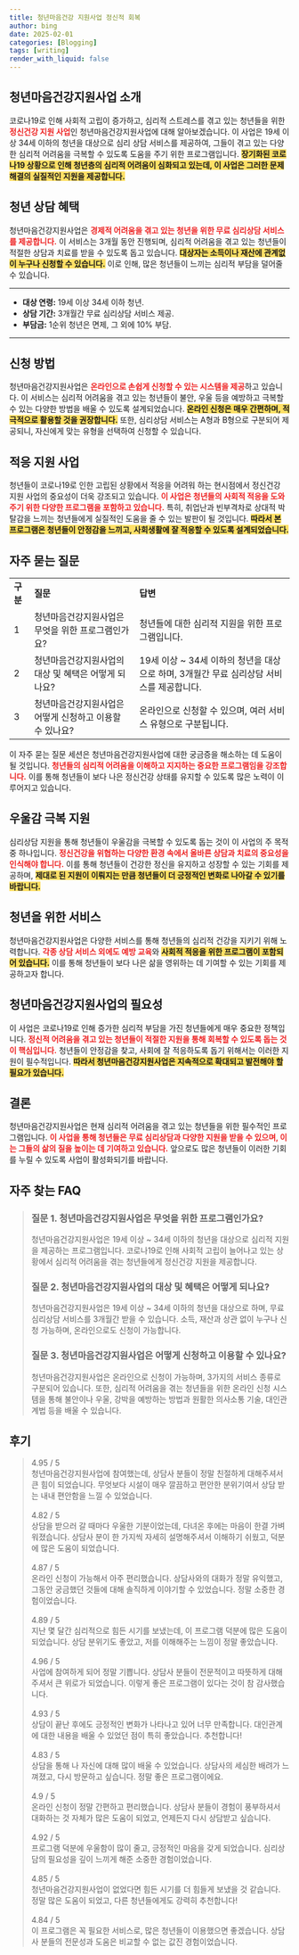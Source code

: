 ```yaml
---
title: 청년마음건강 지원사업 정신적 회복
author: bing
date: 2025-02-01
categories: [Blogging]
tags: [writing]
render_with_liquid: false
---
```



<h2 id='청년마음건강지원사업 소개'>청년마음건강지원사업 소개</h2>

<p>코로나19로 인해 사회적 고립이 증가하고, 심리적 스트레스를 겪고 있는 청년들을 위한 <b><span style="color: #ee2323;">정신건강 지원 사업</span></b>인 청년마음건강지원사업에 대해 알아보겠습니다. 이 사업은 19세 이상 34세 이하의 청년을 대상으로 심리 상담 서비스를 제공하여, 그들이 겪고 있는 다양한 심리적 어려움을 극복할 수 있도록 도움을 주기 위한 프로그램입니다. <b><span style="background-color: #ffe066;">장기화된 코로나19 상황으로 인해 청년층의 심리적 어려움이 심화되고 있는데, 이 사업은 그러한 문제 해결의 실질적인 지원을 제공합니다.</span></b></p>

<h2 id='청년 상담 혜택'>청년 상담 혜택</h2>

<p>청년마음건강지원사업은 <b><span style="color: #ee2323;">경제적 어려움을 겪고 있는 청년을 위한 무료 심리상담 서비스를 제공합니다.</span></b> 이 서비스는 3개월 동안 진행되며, 심리적 어려움을 겪고 있는 청년들이 적절한 상담과 치료를 받을 수 있도록 돕고 있습니다. <b><span style="background-color: #ffe066;">대상자는 소득이나 재산에 관계없이 누구나 신청할 수 있습니다.</span></b> 이로 인해, 많은 청년들이 느끼는 심리적 부담을 덜어줄 수 있습니다.</p>

<hr />

<ul>
    <li><b>대상 연령:</b> 19세 이상 34세 이하 청년.</li>
    <li><b>상담 기간:</b> 3개월간 무료 심리상담 서비스 제공.</li>
    <li><b>부담금:</b> 1순위 청년은 면제, 그 외에 10% 부담.</li>
</ul>

<hr />

<h2 id='신청 방법'>신청 방법</h2>

<p>청년마음건강지원사업은 <b><span style="color: #ee2323;">온라인으로 손쉽게 신청할 수 있는 시스템을 제공</span></b>하고 있습니다. 이 서비스는 심리적 어려움을 겪고 있는 청년들이 불안, 우울 등을 예방하고 극복할 수 있는 다양한 방법을 배울 수 있도록 설계되었습니다. <b><span style="background-color: #ffe066;">온라인 신청은 매우 간편하며, 적극적으로 활용할 것을 권장합니다.</span></b> 또한, 심리상담 서비스는 A형과 B형으로 구분되어 제공되니, 자신에게 맞는 유형을 선택하여 신청할 수 있습니다.</p>

<h2 id='적응 지원 사업'>적응 지원 사업</h2>

<p>청년들이 코로나19로 인한 고립된 상황에서 적응을 어려워 하는 현시점에서 정신건강 지원 사업의 중요성이 더욱 강조되고 있습니다. <b><span style="color: #ee2323;">이 사업은 청년들의 사회적 적응을 도와주기 위한 다양한 프로그램을 포함하고 있습니다.</span></b> 특히, 취업난과 빈부격차로 상대적 박탈감을 느끼는 청년들에게 실질적인 도움을 줄 수 있는 발판이 될 것입니다. <b><span style="background-color: #ffe066;">따라서 본 프로그램은 청년들이 안정감을 느끼고, 사회생활에 잘 적응할 수 있도록 설계되었습니다.</span></b></p>

<h2 id='자주 묻는 질문'>자주 묻는 질문</h2>

<table>
    <tr>
        <td><b>구분</b></td>
        <td><b>질문</b></td>
        <td><b>답변</b></td>
    </tr>
    <tr>
        <td>1</td>
        <td>청년마음건강지원사업은 무엇을 위한 프로그램인가요?</td>
        <td>청년들에 대한 심리적 지원을 위한 프로그램입니다.</td>
    </tr>
    <tr>
        <td>2</td>
        <td>청년마음건강지원사업의 대상 및 혜택은 어떻게 되나요?</td>
        <td>19세 이상 ~ 34세 이하의 청년을 대상으로 하며, 3개월간 무료 심리상담 서비스를 제공합니다.</td>
    </tr>
    <tr>
        <td>3</td>
        <td>청년마음건강지원사업은 어떻게 신청하고 이용할 수 있나요?</td>
        <td>온라인으로 신청할 수 있으며, 여러 서비스 유형으로 구분됩니다.</td>
    </tr>
</table>

<p>이 자주 묻는 질문 세션은 청년마음건강지원사업에 대한 궁금증을 해소하는 데 도움이 될 것입니다. <b><span style="color: #ee2323;">청년들의 심리적 어려움을 이해하고 지지하는 중요한 프로그램임을 강조합니다.</span></b> 이를 통해 청년들이 보다 나은 정신건강 상태를 유지할 수 있도록 많은 노력이 이루어지고 있습니다.</p>

<h2 id='우울감 극복 지원'>우울감 극복 지원</h2>

<p>심리상담 지원을 통해 청년들이 우울감을 극복할 수 있도록 돕는 것이 이 사업의 주 목적 중 하나입니다. <b><span style="color: #ee2323;">정신건강을 위협하는 다양한 환경 속에서 올바른 상담과 치료의 중요성을 인식해야 합니다.</span></b> 이를 통해 청년들이 건강한 정신을 유지하고 성장할 수 있는 기회를 제공하며, <b><span style="background-color: #ffe066;">제대로 된 지원이 이뤄지는 만큼 청년들이 더 긍정적인 변화로 나아갈 수 있기를 바랍니다.</span></b></p>

<h2 id='청년을 위한 서비스'>청년을 위한 서비스</h2>

<p>청년마음건강지원사업은 다양한 서비스를 통해 청년들의 심리적 건강을 지키기 위해 노력합니다. <b><span style="color: #ee2323;">각종 상담 서비스 외에도 예방 교육</span></b>와 <b><span style="background-color: #ffe066;">사회적 적응을 위한 프로그램이 포함되어 있습니다.</span></b> 이를 통해 청년들이 보다 나은 삶을 영위하는 데 기여할 수 있는 기회를 제공하고자 합니다.</p>

<h2 id='청년마음건강지원사업의 필요성'>청년마음건강지원사업의 필요성</h2>

<p>이 사업은 코로나19로 인해 증가한 심리적 부담을 가진 청년들에게 매우 중요한 정책입니다. <b><span style="color: #ee2323;">정신적 어려움을 겪고 있는 청년들이 적절한 지원을 통해 회복할 수 있도록 돕는 것이 핵심입니다.</span></b> 청년들이 안정감을 찾고, 사회에 잘 적응하도록 돕기 위해서는 이러한 지원이 필수적입니다. <b><span style="background-color: #ffe066;">따라서 청년마음건강지원사업은 지속적으로 확대되고 발전해야 할 필요가 있습니다.</span></b></p>

<h2 id='결론'>결론</h2>

<p>청년마음건강지원사업은 현재 심리적 어려움을 겪고 있는 청년들을 위한 필수적인 프로그램입니다. <b><span style="color: #ee2323;">이 사업을 통해 청년들은 무료 심리상담과 다양한 지원을 받을 수 있으며, 이는 그들의 삶의 질을 높이는 데 기여하고 있습니다.</span></b> 앞으로도 많은 청년들이 이러한 기회를 누릴 수 있도록 사업이 활성화되기를 바랍니다.</p>


<h2 id='자주_찾는_FAQ'>자주 찾는 FAQ</h2>
<div itemscope="" itemtype="https://schema.org/FAQPage"> 
<blockquote> 
<div itemscope="" itemprop="mainEntity" itemtype="https://schema.org/Question"> 
<h3 itemprop="name">질문 1. 청년마음건강지원사업은 무엇을 위한 프로그램인가요?</h3> 
<div itemscope="" itemprop="acceptedAnswer" itemtype="https://schema.org/Answer"> 
<span itemprop="text"> 
<p>청년마음건강지원사업은 19세 이상 ~ 34세 이하의 청년을 대상으로 심리적 지원을 제공하는 프로그램입니다. 코로나19로 인해 사회적 고립이 늘어나고 있는 상황에서 심리적 어려움을 겪는 청년들에게 정신건강 지원을 제공합니다.</p> 
</span> 
</div> 
</div> 

<div itemscope="" itemprop="mainEntity" itemtype="https://schema.org/Question"> 
<h3 itemprop="name">질문 2. 청년마음건강지원사업의 대상 및 혜택은 어떻게 되나요?</h3> 
<div itemscope="" itemprop="acceptedAnswer" itemtype="https://schema.org/Answer"> 
<span itemprop="text"> 
<p>청년마음건강지원사업은 19세 이상 ~ 34세 이하의 청년을 대상으로 하며, 무료 심리상담 서비스를 3개월간 받을 수 있습니다. 소득, 재산과 상관 없이 누구나 신청 가능하며, 온라인으로도 신청이 가능합니다.</p> 
</span> 
</div> 
</div> 

<div itemscope="" itemprop="mainEntity" itemtype="https://schema.org/Question"> 
<h3 itemprop="name">질문 3. 청년마음건강지원사업은 어떻게 신청하고 이용할 수 있나요?</h3> 
<div itemscope="" itemprop="acceptedAnswer" itemtype="https://schema.org/Answer"> 
<span itemprop="text"> 
<p>청년마음건강지원사업은 온라인으로 신청이 가능하며, 3가지의 서비스 종류로 구분되어 있습니다. 또한, 심리적 어려움을 겪는 청년들을 위한 온라인 신청 시스템을 통해 불안이나 우울, 강박을 예방하는 방법과 원활한 의사소통 기술, 대인관계법 등을 배울 수 있습니다.</p> 
</span> 
</div> 
</div> 
</blockquote> 
</div>
<h2 id='후기'>후기</h2>
<div itemscope itemtype="https://schema.org/Product">
  <blockquote>
  <div itemprop="review" itemscope itemtype="https://schema.org/Review">
      <div itemprop="reviewRating" itemscope itemtype="https://schema.org/Rating"> <span itemprop="ratingValue">4.95</span> / <span itemprop="bestRating">5</span> </div>
      <span itemprop="reviewBody">청년마음건강지원사업에 참여했는데, 상담사 분들이 정말 친절하게 대해주셔서 큰 힘이 되었습니다. 무엇보다 시설이 매우 깔끔하고 편안한 분위기여서 상담 받는 내내 편안함을 느낄 수 있었습니다.</span>
  </div>
  <br>
  <div itemprop="review" itemscope itemtype="https://schema.org/Review">
      <div itemprop="reviewRating" itemscope itemtype="https://schema.org/Rating"> <span itemprop="ratingValue">4.82</span> / <span itemprop="bestRating">5</span> </div>
      <span itemprop="reviewBody">상담을 받으러 갈 때마다 우울한 기분이었는데, 다녀온 후에는 마음이 한결 가벼워졌습니다. 상담사 분이 한 가지씩 자세히 설명해주셔서 이해하기 쉬웠고, 덕분에 많은 도움이 되었습니다.</span>
  </div>
  <br>
  <div itemprop="review" itemscope itemtype="https://schema.org/Review">
      <div itemprop="reviewRating" itemscope itemtype="https://schema.org/Rating"> <span itemprop="ratingValue">4.87</span> / <span itemprop="bestRating">5</span> </div>
      <span itemprop="reviewBody">온라인 신청이 가능해서 아주 편리했습니다. 상담사와의 대화가 정말 유익했고, 그동안 궁금했던 것들에 대해 솔직하게 이야기할 수 있었습니다. 정말 소중한 경험이었습니다.</span>
  </div>
  <br>
  <div itemprop="review" itemscope itemtype="https://schema.org/Review">
      <div itemprop="reviewRating" itemscope itemtype="https://schema.org/Rating"> <span itemprop="ratingValue">4.89</span> / <span itemprop="bestRating">5</span> </div>
      <span itemprop="reviewBody">지난 몇 달간 심리적으로 힘든 시기를 보냈는데, 이 프로그램 덕분에 많은 도움이 되었습니다. 상담 분위기도 좋았고, 저를 이해해주는 느낌이 정말 좋았습니다.</span>
  </div>
  <br>
  <div itemprop="review" itemscope itemtype="https://schema.org/Review">
      <div itemprop="reviewRating" itemscope itemtype="https://schema.org/Rating"> <span itemprop="ratingValue">4.96</span> / <span itemprop="bestRating">5</span> </div>
      <span itemprop="reviewBody">사업에 참여하게 되어 정말 기쁩니다. 상담사 분들이 전문적이고 따뜻하게 대해주셔서 큰 위로가 되었습니다. 이렇게 좋은 프로그램이 있다는 것이 참 감사했습니다.</span>
  </div>
  <br>
  <div itemprop="review" itemscope itemtype="https://schema.org/Review">
      <div itemprop="reviewRating" itemscope itemtype="https://schema.org/Rating"> <span itemprop="ratingValue">4.93</span> / <span itemprop="bestRating">5</span> </div>
      <span itemprop="reviewBody">상담이 끝난 후에도 긍정적인 변화가 나타나고 있어 너무 만족합니다. 대인관계에 대한 내용을 배울 수 있었던 점이 특히 좋았습니다. 추천합니다!</span>
  </div>
  <br>
  <div itemprop="review" itemscope itemtype="https://schema.org/Review">
      <div itemprop="reviewRating" itemscope itemtype="https://schema.org/Rating"> <span itemprop="ratingValue">4.83</span> / <span itemprop="bestRating">5</span> </div>
      <span itemprop="reviewBody">상담을 통해 나 자신에 대해 많이 배울 수 있었습니다. 상담사의 세심한 배려가 느껴졌고, 다시 방문하고 싶습니다. 정말 좋은 프로그램이에요.</span>
  </div>
  <br>
  <div itemprop="review" itemscope itemtype="https://schema.org/Review">
      <div itemprop="reviewRating" itemscope itemtype="https://schema.org/Rating"> <span itemprop="ratingValue">4.9</span> / <span itemprop="bestRating">5</span> </div>
      <span itemprop="reviewBody">온라인 신청이 정말 간편하고 편리했습니다. 상담사 분들이 경험이 풍부하셔서 대화하는 것 자체가 많은 도움이 되었고, 언제든지 다시 상담받고 싶습니다.</span>
  </div>
  <br>
  <div itemprop="review" itemscope itemtype="https://schema.org/Review">
      <div itemprop="reviewRating" itemscope itemtype="https://schema.org/Rating"> <span itemprop="ratingValue">4.92</span> / <span itemprop="bestRating">5</span> </div>
      <span itemprop="reviewBody">프로그램 덕분에 우울함이 많이 줄고, 긍정적인 마음을 갖게 되었습니다. 심리상담의 필요성을 깊이 느끼게 해준 소중한 경험이었습니다.</span>
  </div>
  <br>
  <div itemprop="review" itemscope itemtype="https://schema.org/Review">
      <div itemprop="reviewRating" itemscope itemtype="https://schema.org/Rating"> <span itemprop="ratingValue">4.85</span> / <span itemprop="bestRating">5</span> </div>
      <span itemprop="reviewBody">청년마음건강지원사업이 없었다면 힘든 시기를 더 힘들게 보냈을 것 같습니다. 정말 많은 도움이 되었고, 다른 청년들에게도 강력히 추천합니다!</span>
  </div>
  <br>
  <div itemprop="review" itemscope itemtype="https://schema.org/Review">
      <div itemprop="reviewRating" itemscope itemtype="https://schema.org/Rating"> <span itemprop="ratingValue">4.84</span> / <span itemprop="bestRating">5</span> </div>
      <span itemprop="reviewBody">이 프로그램은 꼭 필요한 서비스로, 많은 청년들이 이용했으면 좋겠습니다. 상담사 분들의 전문성과 도움은 비교할 수 없는 값진 경험이었습니다.</span>
  </div>
  </blockquote>
</div>
